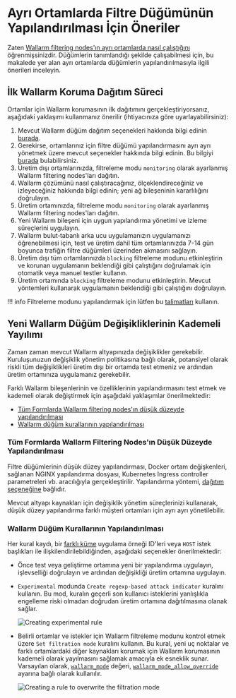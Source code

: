 # Ayrı Ortamlarda Filtre Düğümünün Yapılandırılması İçin Öneriler

Zaten [Wallarm filtering nodes'ın ayrı ortamlarda nasıl çalıştığını](how-wallarm-in-separated-environments-works.md) öğrenmişsinizdir. Düğümlerin tanımlandığı şekilde çalışabilmesi için, bu makalede yer alan ayrı ortamlarda düğümlerin yapılandırılmasıyla ilgili önerileri inceleyin.

## İlk Wallarm Koruma Dağıtım Süreci

Ortamlar için Wallarm korumasının ilk dağıtımını gerçekleştiriyorsanız, aşağıdaki yaklaşımı kullanmanız önerilir (ihtiyacınıza göre uyarlayabilirsiniz):

1. Mevcut Wallarm düğüm dağıtım seçenekleri hakkında bilgi edinin [burada](../../../installation/supported-deployment-options.md).
2. Gerekirse, ortamlarınız için filtre düğümü yapılandırmasını ayrı ayrı yönetmek üzere mevcut seçenekler hakkında bilgi edinin. Bu bilgiyi [burada](how-wallarm-in-separated-environments-works.md#relevant-wallarm-features) bulabilirsiniz.
3. Üretim dışı ortamlarınızda, filtreleme modu `monitoring` olarak ayarlanmış Wallarm filtering nodes'ları dağıtın.
4. Wallarm çözümünü nasıl çalıştıracağınız, ölçeklendireceğiniz ve izleyeceğiniz hakkında bilgi edinin; yeni ağ bileşeninin kararlılığını doğrulayın.
5. Üretim ortamınızda, filtreleme modu `monitoring` olarak ayarlanmış Wallarm filtering nodes'ları dağıtın.
6. Yeni Wallarm bileşeni için uygun yapılandırma yönetimi ve izleme süreçlerini uygulayın.
7. Wallarm bulut‑tabanlı arka ucu uygulamanızın uygulamanızı öğrenebilmesi için, test ve üretim dahil tüm ortamlarınızda 7-14 gün boyunca trafiğin filtre düğümleri üzerinden akmasını sağlayın.
8. Üretim dışı tüm ortamlarınızda `blocking` filtreleme modunu etkinleştirin ve korunan uygulamanın beklendiği gibi çalıştığını doğrulamak için otomatik veya manuel testler kullanın.
9. Üretim ortamında `blocking` filtreleme modunu etkinleştirin. Mevcut yöntemleri kullanarak uygulamanın beklendiği gibi çalıştığını doğrulayın.

!!! info
    Filtreleme modunu yapılandırmak için lütfen bu [talimatları](../../configure-wallarm-mode.md) kullanın.

## Yeni Wallarm Düğüm Değişikliklerinin Kademeli Yayılımı

Zaman zaman mevcut Wallarm altyapınızda değişiklikler gerekebilir. Kuruluşunuzun değişiklik yönetim politikasına bağlı olarak, potansiyel olarak riskli tüm değişiklikleri üretim dışı bir ortamda test etmeniz ve ardından üretim ortamınıza uygulamanız gerekebilir.

Farklı Wallarm bileşenlerinin ve özelliklerinin yapılandırmasını test etmek ve kademeli olarak değiştirmek için aşağıdaki yaklaşımlar önerilmektedir:
* [Tüm Formlarda Wallarm filtering nodes'ın düşük düzeyde yapılandırılması](#low-level-configuration-of-wallarm-filtering-nodes-in-all-form-factors)
* [Wallarm düğüm kurallarının yapılandırılması](#configuration-of-wallarm-node-rules)

### Tüm Formlarda Wallarm Filtering Nodes'ın Düşük Düzeyde Yapılandırılması

Filtre düğümlerinin düşük düzey yapılandırması, Docker ortam değişkenleri, sağlanan NGINX yapılandırma dosyası, Kubernetes Ingress controller parametreleri vb. aracılığıyla gerçekleştirilir. Yapılandırma yöntemi, [dağıtım seçeneğine](../../../installation/supported-deployment-options.md) bağlıdır.

Mevcut altyapı kaynakları için değişiklik yönetim süreçlerinizi kullanarak, düşük düzey yapılandırma farklı müşteri ortamları için ayrı ayrı yönetilebilir.

### Wallarm Düğüm Kurallarının Yapılandırılması

Her kural kaydı, bir [farklı küme](how-wallarm-in-separated-environments-works.md#resource-identification) uygulama örneği ID'leri veya `HOST` istek başlıkları ile ilişkilendirilebildiğinden, aşağıdaki seçenekler önerilmektedir:

* Önce test veya geliştirme ortamına yeni bir yapılandırma uygulayın, işlevselliği doğrulayın ve ardından değişikliği üretim ortamına uygulayın.
* `Experimental` modunda `Create regexp-based attack indicator` kuralını kullanın. Bu mod, kuralın geçerli son kullanıcı isteklerini yanlışlıkla engelleme riski olmadan doğrudan üretim ortamına dağıtılmasına olanak sağlar.

    ![Creating experimental rule](../../../images/admin-guides/configuration-guides/waf-in-separate-environments/define-attack-experimental.png)

* Belirli ortamlar ve istekler için Wallarm filtreleme modunu kontrol etmek üzere `Set filtration mode` kuralını kullanın. Bu kural, yeni uç noktalar ve farklı ortamlardaki diğer kaynakları korumak için Wallarm korumasının kademeli olarak yayılmasını sağlamak amacıyla ek esneklik sunar. Varsayılan olarak, [`wallarm_mode`](../../configure-parameters-en.md#wallarm_mode) değeri, [`wallarm_mode_allow_override`](../../configure-parameters-en.md#wallarm_mode_allow_override) ayarına bağlı olarak kullanılır.

    ![Creating a rule to overwrite the filtration mode](../../../images/admin-guides/configuration-guides/waf-in-separate-environments/rule-overwrite-filtering-mode.png)